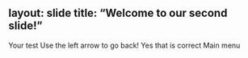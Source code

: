layout: slide
title: “Welcome to our second slide!”
---
Your test
Use the left arrow to go back!
Yes that is correct
Main menu
